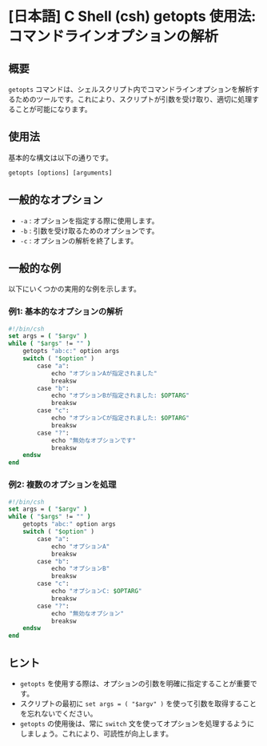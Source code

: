 # [日本語] C Shell (csh) getopts 使用法: コマンドラインオプションの解析

## 概要
`getopts` コマンドは、シェルスクリプト内でコマンドラインオプションを解析するためのツールです。これにより、スクリプトが引数を受け取り、適切に処理することが可能になります。

## 使用法
基本的な構文は以下の通りです。

```csh
getopts [options] [arguments]
```

## 一般的なオプション
- `-a` : オプションを指定する際に使用します。
- `-b` : 引数を受け取るためのオプションです。
- `-c` : オプションの解析を終了します。

## 一般的な例
以下にいくつかの実用的な例を示します。

### 例1: 基本的なオプションの解析
```csh
#!/bin/csh
set args = ( "$argv" )
while ( "$args" != "" )
    getopts "ab:c:" option args
    switch ( "$option" )
        case "a":
            echo "オプションAが指定されました"
            breaksw
        case "b":
            echo "オプションBが指定されました: $OPTARG"
            breaksw
        case "c":
            echo "オプションCが指定されました: $OPTARG"
            breaksw
        case "?":
            echo "無効なオプションです"
            breaksw
    endsw
end
```

### 例2: 複数のオプションを処理
```csh
#!/bin/csh
set args = ( "$argv" )
while ( "$args" != "" )
    getopts "abc:" option args
    switch ( "$option" )
        case "a":
            echo "オプションA"
            breaksw
        case "b":
            echo "オプションB"
            breaksw
        case "c":
            echo "オプションC: $OPTARG"
            breaksw
        case "?":
            echo "無効なオプション"
            breaksw
    endsw
end
```

## ヒント
- `getopts` を使用する際は、オプションの引数を明確に指定することが重要です。
- スクリプトの最初に `set args = ( "$argv" )` を使って引数を取得することを忘れないでください。
- `getopts` の使用後は、常に `switch` 文を使ってオプションを処理するようにしましょう。これにより、可読性が向上します。